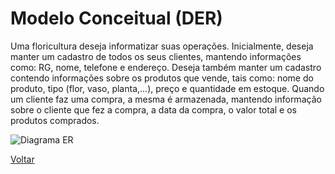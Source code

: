 # Modelo Conceitual (DER)

Uma floricultura deseja informatizar suas operações. Inicialmente,  deseja manter um cadastro de todos os seus clientes, mantendo  informações como: RG, nome, telefone e endereço. Deseja também  manter um cadastro contendo informações sobre os produtos que  vende, tais como: nome do produto, tipo (flor, vaso, planta,...), preço e  quantidade em estoque. Quando um cliente faz uma compra, a mesma é 
armazenada, mantendo informação sobre o cliente que fez a compra, a  data da compra, o valor total e os produtos comprados. 

![Diagrama ER]()

[Voltar](../../README.md)